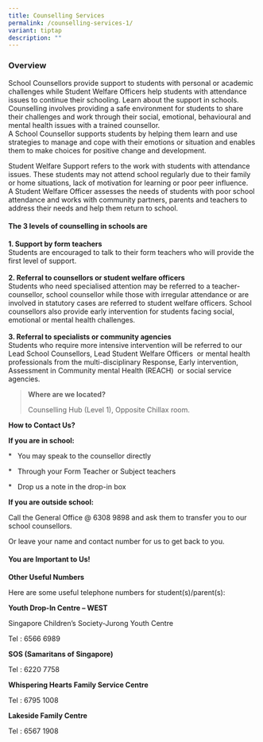 ```yaml
---
title: Counselling Services
permalink: /counselling-services-1/
variant: tiptap
description: ""
---
```

<h3>Overview</h3>
<p>School Counsellors provide support to students with personal or academic
challenges while Student Welfare Officers help students with attendance
issues to continue their schooling. Learn about the support in schools.
<br>Counselling involves providing a safe environment for students to share
their challenges and work through their social, emotional, behavioural
and mental health issues with a trained counsellor.
<br>A School Counsellor supports students by helping them learn and use strategies
to manage and cope with their emotions or situation and enables them to
make choices for positive change and development.</p>
<p>Student Welfare Support refers to the work with students with attendance
issues. These students may not attend school regularly due to their family
or home situations, lack of motivation for learning or poor peer influence.
<br>A Student Welfare Officer assesses the needs of students with poor school
attendance and works with community partners, parents and teachers to address
their needs and help them return to school.</p>
<h4>The 3 levels of counselling in schools are</h4>
<p><strong>1. Support by form teachers</strong> 
<br>Students are encouraged to talk to their form teachers who will provide
the first level of support.&nbsp;
<br>
<br><strong>2. Referral to counsellors or student welfare officers</strong> 
<br>Students who need specialised attention may be referred to a teacher-counsellor,
school counsellor while those with irregular attendance or are involved
in statutory cases are referred to student welfare officers. School counsellors
also provide early intervention for students facing social, emotional or
mental health challenges.
<br>
<br><strong>3. Referral to specialists or community agencies</strong> 
<br>Students who require more intensive intervention will be referred to our
Lead School Counsellors, Lead Student Welfare Officers&nbsp; or mental
health professionals from the multi-disciplinary Response, Early intervention,
Assessment in Community mental Health (REACH)&nbsp; or social service agencies.&nbsp;</p>
<blockquote>
<p><strong>Where are we located?</strong>
</p>
<p>Counselling Hub (Level 1), Opposite Chillax room.</p>
</blockquote>
<p><strong>How to Contact Us?</strong>
</p>
<p><strong>If you are in school:</strong>
</p>
<p>* &nbsp; You may speak to the counsellor directly</p>
<p>* &nbsp; Through your Form Teacher or Subject teachers</p>
<p>* &nbsp; Drop us a note in the drop-in box</p>
<p><strong>If you are outside school:</strong>
</p>
<p>Call the General Office @ 6308 9898 and ask them to transfer you to our
school counsellors.&nbsp;&nbsp;</p>
<p>Or leave your name and contact number for us to get back to you.</p>
<h4><strong>You are Important to Us!</strong></h4>
<p><strong>Other Useful Numbers</strong>
</p>
<p>Here are some useful telephone numbers for student(s)/parent(s):</p>
<p><strong>Youth Drop-In Centre – WEST</strong>
</p>
<p>Singapore Children’s Society-Jurong Youth Centre</p>
<p>Tel : 6566 6989</p>
<p><strong>SOS (Samaritans of Singapore)</strong>
</p>
<p>Tel : 6220 7758</p>
<p><strong>Whispering Hearts Family Service Centre</strong>
</p>
<p>Tel : 6795 1008</p>
<p><strong>Lakeside Family Centre</strong>
</p>
<p>Tel : 6567 1908</p>
<p></p>